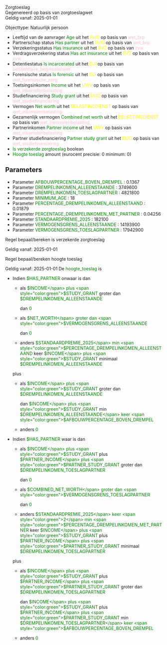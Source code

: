 Zorgtoeslag \
Gegenereerd op basis van zorgtoeslagwet \
Geldig vanaf: 2025-01-01

Objecttype: Natuurlijk persoon
- Leeftijd van de aanvrager <span style="color:green">Age</span> uit het <span style="color:yellow"> RvIG </span> op basis van <span style="color:pink"> wet_brp </span>
- Partnerschap status <span style="color:green">Has partner</span> uit het <span style="color:yellow"> RvIG </span> op basis van <span style="color:pink"> wet_brp </span>
- Verzekeringsstatus <span style="color:green">Has insurance</span> uit het <span style="color:yellow"> RVZ </span> op basis van <span style="color:pink"> zvw </span>
- Verdragsverzekering status <span style="color:green">Has act insurance</span> uit het <span style="color:yellow"> RVZ </span> op basis van <span style="color:pink"> zvw </span>
- Detentiestatus <span style="color:green">Is incarcerated</span> uit het <span style="color:yellow"> DJI </span> op basis van <span style="color:pink"> penitentiaire_beginselenwet </span>
- Forensische status <span style="color:green">Is forensic</span> uit het <span style="color:yellow"> DJI </span> op basis van <span style="color:pink"> wet_forensische_zorg </span>
- Toetsingsinkomen <span style="color:green">Income</span> uit het <span style="color:yellow"> UWV </span> op basis van <span style="color:pink"> wet_inkomstenbelasting </span>
- Studiefinanciering <span style="color:green">Study grant</span> uit het <span style="color:yellow"> DUO </span> op basis van <span style="color:pink"> wet_studiefinanciering </span>
- Vermogen <span style="color:green">Net worth</span> uit het <span style="color:yellow"> BELASTINGDIENST </span> op basis van <span style="color:pink"> wet_inkomstenbelasting </span>
- Gezamenlijk vermogen <span style="color:green">Combined net worth</span> uit het <span style="color:yellow"> BELASTINGDIENST </span> op basis van <span style="color:pink"> wet_inkomstenbelasting </span>
- Partnerinkomen <span style="color:green">Partner income</span> uit het <span style="color:yellow"> UWV </span> op basis van <span style="color:pink"> wet_inkomstenbelasting </span>
- Partner studiefinanciering <span style="color:green">Partner study grant</span> uit het <span style="color:yellow"> DUO </span> op basis van <span style="color:pink"> wet_studiefinanciering </span>
- <span style="color:green">Is verzekerde zorgtoeslag</span> boolean
- <span style="color:green">Hoogte toeslag</span> amount (eurocent precisie: 0 minimum: 0)

## Parameters ##
- Parameter <span style="color:green">AFBOUWPERCENTAGE_BOVEN_DREMPEL</span> : 0.1367
- Parameter <span style="color:green">DREMPELINKOMEN_ALLEENSTAANDE</span> : 3749600
- Parameter <span style="color:green">DREMPELINKOMEN_TOESLAGPARTNER</span> : 4821800
- Parameter <span style="color:green">MINIMUM_AGE</span> : 18
- Parameter <span style="color:green">PERCENTAGE_DREMPELINKOMEN_ALLEENSTAAND</span> : 0.01879
- Parameter <span style="color:green">PERCENTAGE_DREMPELINKOMEN_MET_PARTNER</span> : 0.04256
- Parameter <span style="color:green">STANDAARDPREMIE_2025</span> : 182100
- Parameter <span style="color:green">VERMOGENSGRENS_ALLEENSTAANDE</span> : 14193900
- Parameter <span style="color:green">VERMOGENSGRENS_TOESLAGPARTNER</span> : 17942900


Regel bepaal/bereken is verzekerde zorgtoeslag

Geldig vanaf: 2025-01-01



Regel bepaal/bereken hoogte toeslag

Geldig vanaf: 2025-01-01
De <span style="color: green">hoogte_toeslag</span> is
- Indien <span style="color:green">$HAS_PARTNER</span> onwaar is dan
  - als <span style="color:green">$INCOME</span> plus <span style="color:green">$STUDY_GRANT</span>
   groter dan <span style="color:green">$DREMPELINKOMEN_ALLEENSTAANDE</span>



    dan <span style="color:green">0</span>

  - als <span style="color:green">$NET_WORTH</span> groter dan
  	<span style="color:green">$VERMOGENSGRENS_ALLEENSTAANDE</span>



    dan <span style="color:green">0</span>

  - anders <span style="color:green">$STANDAARDPREMIE_2025</span> min <span style="color:green">$PERCENTAGE_DREMPELINKOMEN_ALLEENSTAAND</span> keer <span style="color:green">$INCOME</span> plus <span style="color:green">$STUDY_GRANT</span>
   minimaal <span style="color:green">$DREMPELINKOMEN_ALLEENSTAANDE</span>

   plus
    - als <span style="color:green">$INCOME</span> plus <span style="color:green">$STUDY_GRANT</span>
     groter dan <span style="color:green">$DREMPELINKOMEN_ALLEENSTAANDE</span>



      dan <span style="color:green">$INCOME</span> plus <span style="color:green">$STUDY_GRANT</span>
     min <span style="color:green">$DREMPELINKOMEN_ALLEENSTAANDE</span>
     keer <span style="color:green">$AFBOUWPERCENTAGE_BOVEN_DREMPEL</span>


    - anders <span style="color:green">0</span>




- Indien <span style="color:green">$HAS_PARTNER</span> waar is dan
  - als <span style="color:green">$INCOME</span> plus <span style="color:green">$STUDY_GRANT</span> plus <span style="color:green">$PARTNER_INCOME</span> plus <span style="color:green">$PARTNER_STUDY_GRANT</span>
   groter dan <span style="color:green">$DREMPELINKOMEN_TOESLAGPARTNER</span>



    dan <span style="color:green">0</span>

  - als <span style="color:green">$COMBINED_NET_WORTH</span> groter dan
  	<span style="color:green">$VERMOGENSGRENS_TOESLAGPARTNER</span>



    dan <span style="color:green">0</span>

  - anders <span style="color:green">$STANDAARDPREMIE_2025</span> keer <span style="color:green">2</span>
   min <span style="color:green">$PERCENTAGE_DREMPELINKOMEN_MET_PARTNER</span> keer <span style="color:green">$INCOME</span> plus <span style="color:green">$STUDY_GRANT</span> plus <span style="color:green">$PARTNER_INCOME</span> plus <span style="color:green">$PARTNER_STUDY_GRANT</span>
   minimaal <span style="color:green">$DREMPELINKOMEN_TOESLAGPARTNER</span>

   plus
    - als <span style="color:green">$INCOME</span> plus <span style="color:green">$STUDY_GRANT</span> plus <span style="color:green">$PARTNER_INCOME</span> plus <span style="color:green">$PARTNER_STUDY_GRANT</span>
     groter dan <span style="color:green">$DREMPELINKOMEN_TOESLAGPARTNER</span>



      dan <span style="color:green">$INCOME</span> plus <span style="color:green">$STUDY_GRANT</span> plus <span style="color:green">$PARTNER_INCOME</span> plus <span style="color:green">$PARTNER_STUDY_GRANT</span>
     min <span style="color:green">$DREMPELINKOMEN_TOESLAGPARTNER</span>
     keer <span style="color:green">$AFBOUWPERCENTAGE_BOVEN_DREMPEL</span>


    - anders <span style="color:green">0</span>



